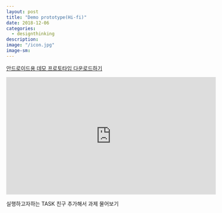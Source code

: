 ```yaml
---
layout: post
title: "Demo prototype(Hi-fi)"
date: 2018-12-06
categories:
  - designthinking
description:
image: "/icon.jpg"
image-sm:
---
```


<a href="/demo.apk">안드로이드용 데모 프로토타입 다운로드하기</a>

<iframe width="560" height="315" src="https://www.youtube.com/embed/83Xynq2uZuk?ecver=1" frameborder="0" allow="accelerometer; autoplay; encrypted-media; gyroscope; picture-in-picture" allowfullscreen></iframe>
<p> 실행하고자하는 TASK 친구 추가해서 과제 물어보기 </p>
